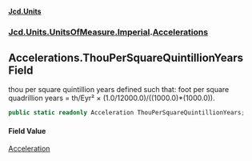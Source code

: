 #### [Jcd.Units](index 'index')
### [Jcd.Units.UnitsOfMeasure.Imperial](Jcd.Units.UnitsOfMeasure.Imperial 'Jcd.Units.UnitsOfMeasure.Imperial').[Accelerations](Accelerations 'Jcd.Units.UnitsOfMeasure.Imperial.Accelerations')

## Accelerations.ThouPerSquareQuintillionYears Field

thou per square quintillion years defined such that: foot per square quadrillion years = th/Eyr² ×
(1.0/12000.0)/((1000.0)*(1000.0)).

```csharp
public static readonly Acceleration ThouPerSquareQuintillionYears;
```

#### Field Value
[Acceleration](Acceleration 'Jcd.Units.UnitTypes.Acceleration')
